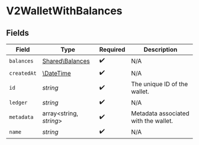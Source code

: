 # V2WalletWithBalances


## Fields

| Field                                                         | Type                                                          | Required                                                      | Description                                                   |
| ------------------------------------------------------------- | ------------------------------------------------------------- | ------------------------------------------------------------- | ------------------------------------------------------------- |
| `balances`                                                    | [Shared\Balances](../../Models/Shared/Balances.md)            | :heavy_check_mark:                                            | N/A                                                           |
| `createdAt`                                                   | [\DateTime](https://www.php.net/manual/en/class.datetime.php) | :heavy_check_mark:                                            | N/A                                                           |
| `id`                                                          | *string*                                                      | :heavy_check_mark:                                            | The unique ID of the wallet.                                  |
| `ledger`                                                      | *string*                                                      | :heavy_check_mark:                                            | N/A                                                           |
| `metadata`                                                    | array<string, *string*>                                       | :heavy_check_mark:                                            | Metadata associated with the wallet.                          |
| `name`                                                        | *string*                                                      | :heavy_check_mark:                                            | N/A                                                           |